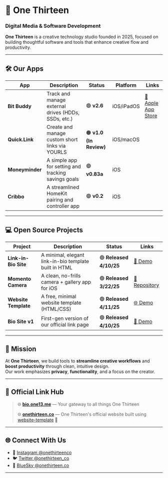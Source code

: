 # 🧭 One Thirteen  
### Digital Media & Software Development

**One Thirteen** is a creative technology studio founded in 2025, focused on building thoughtful software and tools that enhance creative flow and productivity.

---

## 🛠️ Our Apps

| App | Description | Status | Platform | Links |
|-----|-------------|--------|----------|-------|
| **Bit Buddy** | Track and manage external drives (HDDs, SSDs, etc.) | 🟢 **v2.6** | iOS/iPadOS | [🔗 Apple App Store](https://one13.link/bitbuddy)
| **Quick.Link** | Create and manage custom short links via YOURLS | 🟠 **v1.0 (In Review)** | iOS/macOS |
| **Moneyminder** | A simple app for setting and tracking savings goals | 🟣 **v0.83a** | iOS |
| **Cribbo** | A streamlined HomeKit pairing and controller app | 🟣 **v0.2** | iOS |

---

## 💻 Open Source Projects

| Project | Description | Status | Links |
|---------|-------------|--------|-------|
| **Link-in-Bio Site** | A minimal, elegant link-in-bio template built in HTML | 🟢 **Released 4/10/25** | [🔗 Demo](https://bio.one13.me) |
| **Momento Camera** | A clean, no-frills camera + gallery app for iOS | 🟢 **Released 3/22/25** | [📂 Repository](https://one13.link/momentogh) |
| **Website Template** | A free, minimal website template (HTML/CSS) | 🟢 **Released 4/11/25** | [🌐 Demo](https://one13.link/web-template) |
| **Bio Site v1** | First-gen version of our official link page | 🟢 **Released 4/10/25** | [🌿 Demo](https://one13.link/bio-site-v1) |

---

## 🎯 Mission

At **One Thirteen**, we build tools to **streamline creative workflows** and **boost productivity** through clean, intuitive design.  
Our work emphasizes **privacy**, **functionality**, and a focus on the creator.

---

## 🔗 Official Link Hub

> 🌐 **[bio.one13.me](https://bio.one13.me)** — Your gateway to all things One Thirteen
> 
> 🌐 **[onethirteen.co](https://onethirteen.co)** — One Thirteen's official website built using [website-template](https://one13.link/web-template) 👀

---

## 🌐 Connect With Us

- 📸 [Instagram @onethirteenco](https://instagram.com/onethirteenco)  
- 🐦 [Twitter @onethirteen_co](https://twitter.com/onethirteen_co)  
- 🌌 [BlueSky @onethirteen.co](https://bsky.app/profile/onethirteen.co)

---
